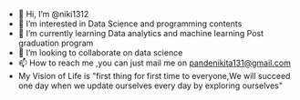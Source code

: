 - 👋 Hi, I’m @niki1312
- 👀 I’m interested in Data Science and programming contents
- 🌱 I’m currently learning Data analytics and machine learning Post graduation program
- 💞️ I’m looking to collaborate on data science
- 📫 How to reach me ,you can just mail me on pandenikita131@gmail.com
- My Vision of Life is "first thing for first time to everyone,We will succeed one day when we update ourselves every day by exploring ourselves"

<!---
niki1312/niki1312 is a ✨ special ✨ repository because its `README.md` (this file) appears on your GitHub profile.
You can click the Preview link to take a look at your changes.
--->
